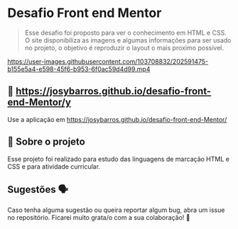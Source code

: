 
# Desafio Front end Mentor

> Esse desafio foi proposto para ver o conhecimento em HTML e CSS. O site disponibiliza as imagens e algumas informações para ser usado no projeto, o objetivo é reproduzir o layout o mais proximo possivel.



https://user-images.githubusercontent.com/103708832/202591475-b155e5a4-e598-45f6-b953-6f0ac59d4d99.mp4



## 📲 https://josybarros.github.io/desafio-front-end-Mentor/y

Use a aplicação em https://josybarros.github.io/desafio-front-end-Mentor/ 

## 📑 Sobre o projeto

Esse projeto foi realizado para estudo das linguagens de marcação HTML e CSS e para atividade curricular.




## Sugestões 🗣

Caso tenha alguma sugestão ou queira reportar algum bug, abra um issue no repositório. Ficarei muito grata/o com a sua colaboração! 🤝
